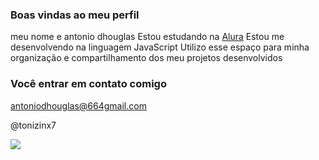 ### Boas vindas ao meu perfil


meu nome e antonio dhouglas
Estou estudando na [Alura](https://www.alura.com.br)
Estou me desenvolvendo na linguagem JavaScript
Utilizo esse espaço para minha organização e compartilhamento dos meu projetos desenvolvidos

### Você entrar em contato comigo

antoniodhouglas@664gmail.com

@tonizinx7

![](https://media1.tenor.com/m/xVY4rq-4RBsAAAAC/black-clover-rakugaki-page.gif)
